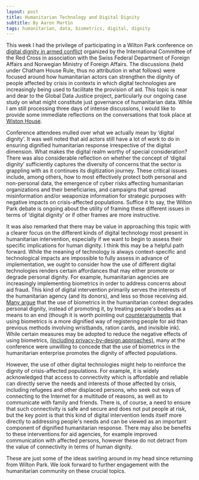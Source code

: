 ```yaml
---
layout: post
title: Humanitarian Technology and Digital Dignity
subtitle: By Aaron Martin
tags: humanitarian, data, biometrics, digital, dignity
---
```


This week I had the privilege of participating in a Wilton Park conference on [digital dignity in armed conflict](https://www.wiltonpark.org.uk/event/wp1698/) organized by the International Committee of the Red Cross in association with the Swiss Federal Department of Foreign Affairs and Norwegian Ministry of Foreign Affairs. The discussions (held under Chatham House Rule, thus no attribution in what follows) were focused around how humanitarian actors can strengthen the dignity of people affected by crisis in contexts in which digital technologies are increasingly being used to facilitate the provision of aid. This topic is near and dear to the Global Data Justice project, particularly our ongoing case study on what might constitute just governance of humanitarian data. While I am still processing three days of intense discussions, I would like to provide some immediate reflections on the conversations that took place at [Wiston House](https://www.wiltonpark.org.uk/about-us/wiston-house/).

Conference attendees mulled over what we actually mean by ‘digital dignity’. It was well noted that aid actors still have a lot of work to do in ensuring dignified humanitarian response irrespective of the digital dimension. What makes the digital realm worthy of special consideration? There was also considerable reflection on whether the concept of ‘digital dignity’ sufficiently captures the diversity of concerns that the sector is grappling with as it continues its digitization journey. These critical issues include, among others, how to most effectively protect both personal and non-personal data, the emergence of cyber risks affecting humanitarian organizations and their beneficiaries, and campaigns that spread misinformation and/or weaponize information for strategic purposes with negative impacts on crisis-affected populations. Suffice it to say, the Wilton Park debate is ongoing about the utility of framing these different issues in terms of ‘digital dignity’ or if other frames are more instructive.

It was also remarked that there may be value in approaching this topic with a clearer focus on the different kinds of digital technology most present in humanitarian intervention, especially if we want to begin to assess their specific implications for human dignity. I think this may be a helpful path forward. While the meaning of technology is always context-specific and technological impacts are impossible to fully assess in advance of implementation, we ought to consider how the use of different digital technologies renders certain affordances that may either promote or degrade personal dignity. For example, humanitarian agencies are increasingly implementing biometrics in order to address concerns about aid fraud. This kind of digital intervention primarily serves the interests of the humanitarian agency (and its donors), and less so those receiving aid. [Many argue](https://www.theengineroom.org/biometrics-in-the-humanitarian-sector/) that the use of biometrics in the humanitarian context degrades personal dignity, instead of promoting it, by treating people's bodies as a means to an end (though it is worth pointing out [counterarguments](https://www.thenewhumanitarian.org/opinion/2019/07/17/head-head-biometrics-and-aid) that using biometrics is a more dignified way of registering people for aid than previous methods involving wristbands, ration cards, and invisible ink). While certain measures may be adopted to reduce the negative effects of using biometrics, [(including privacy-by-design approaches)](https://blogs.icrc.org/law-and-policy/2019/10/18/innovation-protection-icrc-biometrics-policy/), many at the conference were unwilling to concede that the use of biometrics in the humanitarian enterprise promotes the dignity of affected populations.

However, the use of other digital technologies might help to reinforce the dignity of crisis-affected populations. For example, it is widely acknowledged that access to connectivity which is affordable and reliable can directly serve the needs and interests of those affected by crisis, including refugees and other displaced persons, who seek out ways of connecting to the Internet for a multitude of reasons, as well as to communicate with family and friends. There is, of course, a need to ensure that such connectivity is safe and secure and does not put people at risk, but the key point is that this kind of digital intervention lends itself more directly to addressing people's needs and can be viewed as an important component of dignified humanitarian response. There may also be benefits to these interventions for aid agencies, for example improved communication with affected persons, however these do not detract from the value of connectivity in terms of human dignity.

These are just some of the ideas swirling around in my head since returning from Wilton Park. We look forward to further engagement with the humanitarian community on these crucial topics.
